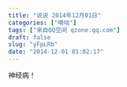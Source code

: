 ```yaml
---
title: "说说 2014年12月01日"
categories: ["嘀咕"]
tags: ["来自QQ空间 qzone.qq.com"]
draft: false
slug: "yFpLRb"
date: "2014-12-01 01:02:17"
---
```


神经病！
